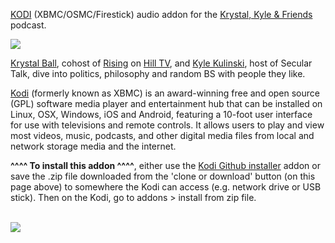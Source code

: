 <a href="kodi.tv">KODI<a> (XBMC/OSMC/Firestick) audio addon for the <a href="https://krystalkyleandfriends.substack.com/">Krystal, Kyle & Friends</a> podcast.<br>

<img src="https://storage.buzzsprout.com/variants/bd1z5y9vaom5a7flbw9govz4sjza/8d66eb17bb7d02ca4856ab443a78f2148cafbb129f58a3c81282007c6fe24ff2.jpg"><br>

<a href="https://twitter.com/krystalball">Krystal Ball</a>, cohost of <a href="https://thehill.com/hilltv/rising">Rising</a> on <a href="https://thehill.com/hilltv/">Hill TV</a>, and <a href="https://twitter.com/KyleKulinski">Kyle Kulinski</a>, host of Secular Talk, dive into politics, philosophy and random BS with people they like.<br>

<a href="www.kodi.tv">Kodi</a> (formerly known as XBMC) is an award-winning free and open source (GPL) software media player and entertainment hub that can be installed on Linux, OSX, Windows, iOS and Android, featuring a 10-foot user interface for use with televisions and remote controls. It allows users to play and view most videos, music, podcasts, and other digital media files from local and network storage media and the internet.<br>

<b>^^^^ To install this addon ^^^^</b>, either use the <a href="https://www.tvaddons.co/github-browser-kodi/">Kodi Github installer</a> addon or save the .zip file downloaded from the 'clone or download' button (on this page above) to somewhere the Kodi can access (e.g. network drive or USB stick). Then on the Kodi, go to addons > install from zip file.<br>

<br><a href="http://www.kodi.tv"><img src="https://kodi.tv/sites/default/files/page/field_image/about--devices.jpg">
